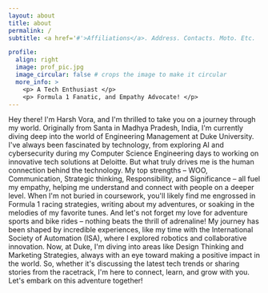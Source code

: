```yaml
---
layout: about
title: about
permalink: /
subtitle: <a href='#'>Affiliations</a>. Address. Contacts. Moto. Etc.

profile:
  align: right
  image: prof_pic.jpg
  image_circular: false # crops the image to make it circular
  more_info: >
    <p> A Tech Enthusiast </p>
    <p> Formula 1 Fanatic, and Empathy Advocate! </p>
---
```


Hey there! I'm Harsh Vora, and I'm thrilled to take you on a journey through my world. Originally from Santa in Madhya Pradesh, India, I'm currently diving deep into the world of Engineering Management at Duke University.
I've always been fascinated by technology, from exploring AI and cybersecurity during my Computer Science Engineering days to working on innovative tech solutions at Deloitte. But what truly drives me is the human connection behind the technology. My top strengths – WOO, Communication, Strategic thinking, Responsibility, and Significance – all fuel my empathy, helping me understand and connect with people on a deeper level.
When I'm not buried in coursework, you'll likely find me engrossed in Formula 1 racing strategies, writing about my adventures, or soaking in the melodies of my favorite tunes. And let's not forget my love for adventure sports and bike rides – nothing beats the thrill of adrenaline!
My journey has been shaped by incredible experiences, like my time with the International Society of Automation (ISA), where I explored robotics and collaborative innovation. Now, at Duke, I'm diving into areas like Design Thinking and Marketing Strategies, always with an eye toward making a positive impact in the world.
So, whether it's discussing the latest tech trends or sharing stories from the racetrack, I'm here to connect, learn, and grow with you. Let's embark on this adventure together!
